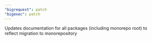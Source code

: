 ```yaml
---
"bigrequest": patch
"bigexec": patch
---
```


Updates documentation for all packages (including monorepo root) to reflect migration to monorepository
